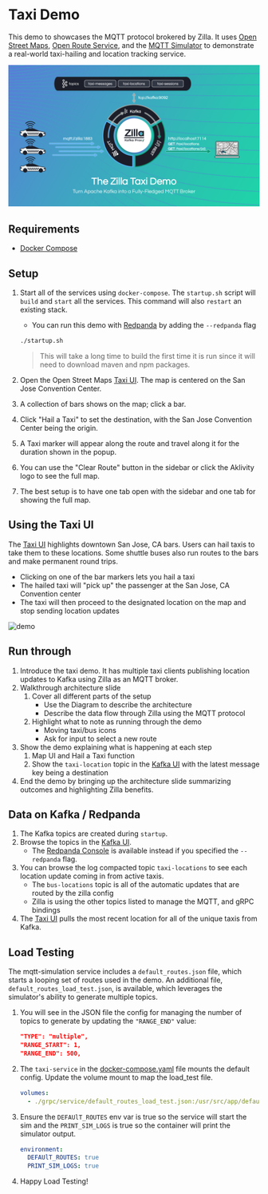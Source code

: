 # Taxi Demo

This demo to showcases the MQTT protocol brokered by Zilla. It uses [Open Street Maps](https://www.openstreetmap.org/), [Open Route Service](https://openrouteservice.org/), and the [MQTT Simulator](https://github.com/DamascenoRafael/mqtt-simulator) to demonstrate a real-world taxi-hailing and location tracking service.

![zilla-taxi-demo-diagram](.assets/zilla-taxi-demo-diagram@2x.png)

## Requirements

- [Docker Compose](https://docs.docker.com/compose/gettingstarted/)

## Setup

1. Start all of the services using `docker-compose`. The `startup.sh` script will `build` and `start` all the services. This command will also `restart` an existing stack.

   - You can run this demo with [Redpanda](https://docs.redpanda.com/current/reference/docker-compose/) by adding the `--redpanda` flag

   ```bash
   ./startup.sh
   ```

   > This will take a long time to build the first time it is run since it will need to download maven and npm packages.

1. Open the Open Street Maps [Taxi UI](http://localhost/). The map is centered on the San Jose Convention Center.
1. A collection of bars shows on the map; click a bar.
1. Click "Hail a Taxi" to set the destination, with the San Jose Convention Center being the origin.
1. A Taxi marker will appear along the route and travel along it for the duration shown in the popup.
1. You can use the "Clear Route" button in the sidebar or click the Aklivity logo to see the full map.
1. The best setup is to have one tab open with the sidebar and one tab for showing the full map.

## Using the Taxi UI

The [Taxi UI](http://localhost/) highlights downtown San Jose, CA bars. Users can hail taxis to take them to these locations. Some shuttle buses also run routes to the bars and make permanent round trips.

- Clicking on one of the bar markers lets you hail a taxi
- The hailed taxi will "pick up" the passenger at the San Jose, CA Convention center
- The taxi will then proceed to the designated location on the map and stop sending location updates

![demo](.assets/taxi-demo.gif)

## Run through

1. Introduce the taxi demo. It has multiple taxi clients publishing location updates to Kafka using Zilla as an MQTT broker.
1. Walkthrough architecture slide
   1. Cover all different parts of the setup
      - Use the Diagram to describe the architecture
      - Describe the data flow through Zilla using the MQTT protocol
   1. Highlight what to note as running through the demo
      - Moving taxi/bus icons
      - Ask for input to select a new route
1. Show the demo explaining what is happening at each step
   1. Map UI and Hail a Taxi function
   1. Show the `taxi-location` topic in the [Kafka UI](http://localhost:8080/) with the latest message key being a destination
1. End the demo by bringing up the architecture slide summarizing outcomes and highlighting Zilla benefits.

## Data on Kafka / Redpanda

1. The Kafka topics are created during `startup`.
1. Browse the topics in the [Kafka UI](http://localhost:8080/).
   - The [Redpanda Console](http://localhost:8080/) is available instead if you specified the `--redpanda` flag.
1. You can browse the log compacted topic `taxi-locations` to see each location update coming in from active taxis.
   - The `bus-locations` topic is all of the automatic updates that are routed by the zilla config
   - Zilla is using the other topics listed to manage the MQTT, and gRPC bindings
1. The [Taxi UI](http://localhost/) pulls the most recent location for all of the unique taxis from Kafka.

## Load Testing

The mqtt-simulation service includes a `default_routes.json` file, which starts a looping set of routes used in the demo. An additional file, `default_routes_load_test.json`, is available, which leverages the simulator's ability to generate multiple topics.

1. You will see in the JSON file the config for managing the number of topics to generate by updating the `"RANGE_END"` value:

   ```json
   "TYPE": "multiple",
   "RANGE_START": 1,
   "RANGE_END": 500,
   ```

1. The `taxi-service` in the [docker-compose.yaml](docker-compose.yaml) file mounts the default config. Update the volume mount to map the load_test file.

   ```yaml
   volumes:
     - ./grpc/service/default_routes_load_test.json:/usr/src/app/default_routes.json
   ```

1. Ensure the `DEFAUlT_ROUTES` env var is true so the service will start the sim and the `PRINT_SIM_LOGS` is true so the container will print the simulator output.

   ```yaml
   environment:
     DEFAUlT_ROUTES: true
     PRINT_SIM_LOGS: true
   ```

1. Happy Load Testing!
